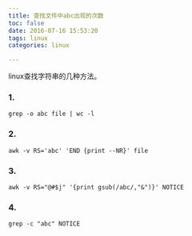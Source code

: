 ```yaml
---
title: 查找文件中abc出现的次数
toc: false
date: 2016-07-16 15:53:20
tags: linux
categories: linux

---
```


linux查找字符串的几种方法。

### 1.
```
grep -o abc file | wc -l
```
### 2.
```
awk -v RS='abc' 'END {print --NR}' file
```
### 3.
```
awk -v RS="@#$j" '{print gsub(/abc/,"&")}' NOTICE
```
### 4.
```
grep -c "abc" NOTICE
```
